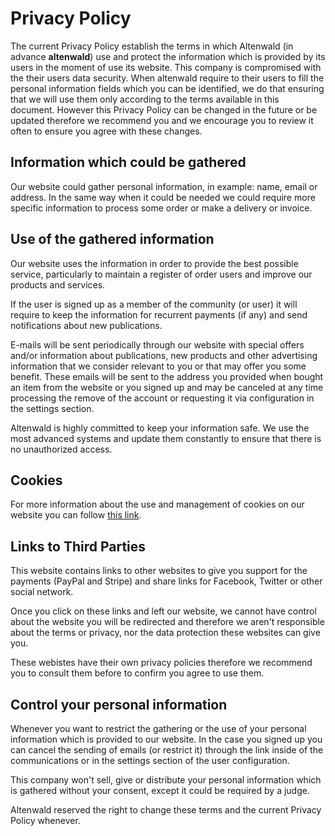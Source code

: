 Privacy Policy
==============

The current Privacy Policy establish the terms in which Altenwald (in advance **altenwald**) use and protect the information which is provided by its users in the moment of use its website. This company is compromised with the their users data security. When altenwald require to their users to fill the personal information fields which you can be identified, we do that ensuring that we will use them only according to the terms available in this document. However this Privacy Policy can be changed in the future or be updated therefore we recommend you and we encourage you to review it often to ensure you agree with these changes.

## Information which could be gathered

Our website could gather personal information, in example: name, email or address. In the same way when it could be needed we could require more specific information to process some order or make a delivery or invoice.

## Use of the gathered information

Our website uses the information in order to provide the best possible service, particularly to maintain a register of order users and improve our products and services.

If the user is signed up as a member of the community (or user) it will require to keep the information for recurrent payments (if any) and send notifications about new publications.

E-mails will be sent periodically through our website with special offers and/or information about publications, new products and other advertising information that we consider relevant to you or that may offer you some benefit. These emails will be sent to the address you provided when bought an item from the website or you signed up and may be canceled at any time processing the remove of the account or requesting it via configuration in the settings section.

Altenwald is highly committed to keep your information safe. We use the most advanced systems and update them constantly to ensure that there is no unauthorized access.

## Cookies

For more information about the use and management of cookies on our website you can follow [this link](/cookies).

## Links to Third Parties

This website contains links to other websites to give you support for the payments (PayPal and Stripe) and share links for Facebook, Twitter or other social network.

Once you click on these links and left our website, we cannot have control about the website you will be redirected and therefore we aren't responsible about the terms or privacy, nor the data protection these websites can give you.

These webistes have their own privacy policies therefore we recommend you to consult them before to confirm you agree to use them.

## Control your personal information

Whenever you want to restrict the gathering or the use of your personal information which is provided to our website. In the case you signed up you can cancel the sending of emails (or restrict it) through the link inside of the communications or in the settings section of the user configuration.

This company won't sell, give or distribute your personal information which is gathered without your consent, except it could be required by a judge.

Altenwald reserved the right to change these terms and the current Privacy Policy whenever.
